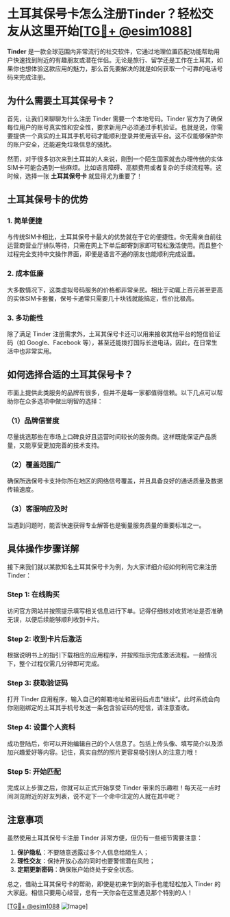 # 土耳其保号卡怎么注册Tinder？轻松交友从这里开始[[TG💪+ @esim1088](https://t.me/s/esim1088)]

**Tinder** 是一款全球范围内非常流行的社交软件，它通过地理位置匹配功能帮助用户快速找到附近的有趣朋友或潜在伴侣。无论是旅行、留学还是工作在土耳其，如果你也想体验这款应用的魅力，那么首先要解决的就是如何获取一个可靠的电话号码来完成注册。

## 为什么需要土耳其保号卡？

首先，让我们来聊聊为什么注册 Tinder 需要一个本地号码。Tinder 官方为了确保每位用户的账号真实性和安全性，要求新用户必须通过手机验证。也就是说，你需要提供一个真实的土耳其手机号码才能顺利登录并使用该平台。这不仅能够保护你的账户安全，还能避免垃圾信息的骚扰。

然而，对于很多初次来到土耳其的人来说，刚到一个陌生国家就去办理传统的实体SIM卡可能会遇到一些麻烦。比如语言障碍、高额费用或者复杂的手续流程等。这时候，选择一张 **土耳其保号卡** 就显得尤为重要了！

## 土耳其保号卡的优势

### 1. 简单便捷
与传统SIM卡相比，土耳其保号卡最大的优势就在于它的便捷性。你无需亲自前往运营商营业厅排队等待，只需在网上下单后邮寄到家即可轻松激活使用。而且整个过程完全支持中文操作界面，即便是语言不通的朋友也能顺利完成设置。

### 2. 成本低廉
大多数情况下，这类虚拟号码服务的价格都非常亲民。相比于动辄上百元甚至更高的实体SIM卡套餐，保号卡通常只需要几十块钱就能搞定，性价比极高。

### 3. 多功能性
除了满足 Tinder 注册需求外，土耳其保号卡还可以用来接收其他平台的短信验证码（如 Google、Facebook 等），甚至还能拨打国际长途电话。因此，在日常生活中也非常实用。

## 如何选择合适的土耳其保号卡？

市面上提供此类服务的品牌有很多，但并不是每一家都值得信赖。以下几点可以帮助你在众多选项中做出明智的选择：

### （1）品牌信誉度
尽量挑选那些在市场上口碑良好且运营时间较长的服务商。这样既能保证产品质量，又能享受更加完善的技术支持。

### （2）覆盖范围广
确保所选保号卡支持你所在地区的网络信号覆盖，并且具备良好的通话质量及数据传输速度。

### （3）客服响应及时
当遇到问题时，能否快速获得专业解答也是衡量服务质量的重要标准之一。

## 具体操作步骤详解

接下来我们就以某款知名土耳其保号卡为例，为大家详细介绍如何利用它来注册 Tinder：

### Step 1: 在线购买
访问官方网站并按照提示填写相关信息进行下单。记得仔细核对收货地址是否准确无误，以便后续能够顺利收到卡片。

### Step 2: 收到卡片后激活
根据说明书上的指引下载相应的应用程序，并按照指示完成激活流程。一般情况下，整个过程仅需几分钟即可完成。

### Step 3: 获取验证码
打开 Tinder 应用程序，输入自己的邮箱地址和密码后点击“继续”。此时系统会向你刚刚绑定的土耳其手机号发送一条包含验证码的短信，请注意查收。

### Step 4: 设置个人资料
成功登陆后，你可以开始编辑自己的个人信息了。包括上传头像、填写简介以及添加兴趣爱好等内容。记住，真实自然的照片更容易吸引别人的注意力哦！

### Step 5: 开始匹配
完成以上步骤之后，你就可以正式开始享受 Tinder 带来的乐趣啦！每天花一点时间浏览附近的好友列表，说不定下一个命中注定的人就在其中呢？

## 注意事项

虽然使用土耳其保号卡注册 Tinder 非常方便，但仍有一些细节需要注意：

1. **保护隐私**：不要随意透露过多个人信息给陌生人；
2. **理性交友**：保持开放心态的同时也要警惕潜在风险；
3. **定期更新密码**：确保账户始终处于安全状态。

总之，借助土耳其保号卡的帮助，即使是初来乍到的新手也能轻松加入 Tinder 的大家庭。相信只要用心经营，总有一天你会在这里遇见那个特别的人！

[[TG💪+ @esim1088](https://t.me/s/esim1088) ![Image](https://i.postimg.cc/4NQfJmqS/Snipaste-2025-05-13-00-14-12.png)]